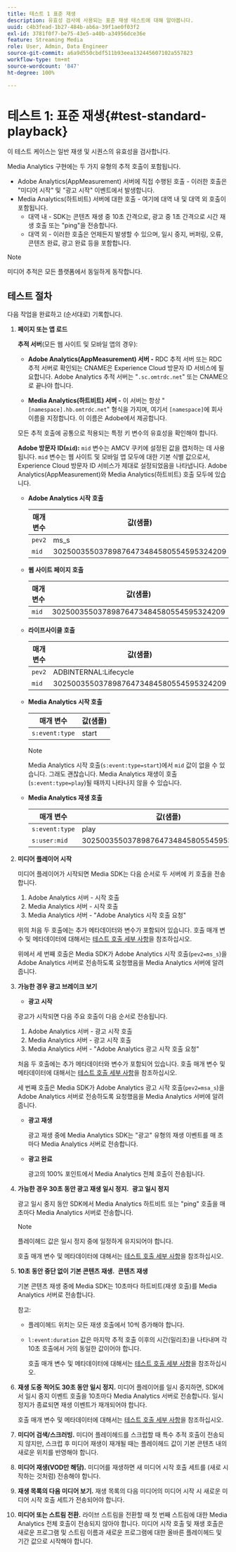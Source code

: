 ```yaml
---
title: 테스트 1 표준 재생
description: 유효성 검사에 사용되는 표준 재생 테스트에 대해 알아봅니다.
uuid: c4b3fead-1b27-484b-ab6a-39f1ae0f03f2
exl-id: 3781f0f7-be75-43e5-a40b-a34956dce36e
feature: Streaming Media
role: User, Admin, Data Engineer
source-git-commit: a6a9d550cbdf511b93eea132445607102a557823
workflow-type: tm+mt
source-wordcount: '847'
ht-degree: 100%

---
```


# 테스트 1: 표준 재생{#test-standard-playback}

이 테스트 케이스는 일반 재생 및 시퀀스의 유효성을 검사합니다.

Media Analytics 구현에는 두 가지 유형의 추적 호출이 포함됩니다.
* Adobe Analytics(AppMeasurement) 서버에 직접 수행된 호출 - 이러한 호출은 &quot;미디어 시작&quot; 및 &quot;광고 시작&quot; 이벤트에서 발생합니다.
* Media Analytics(하트비트) 서버에 대한 호출 - 여기에 대역 내 및 대역 외 호출이 포함됩니다.
   * 대역 내 - SDK는 콘텐츠 재생 중 10초 간격으로, 광고 중 1초 간격으로 시간 재생 호출 또는 &quot;ping&quot;을 전송합니다.
   * 대역 외 - 이러한 호출은 언제든지 발생할 수 있으며, 일시 중지, 버퍼링, 오류, 콘텐츠 완료, 광고 완료 등을 포함합니다.

>[!NOTE]
>미디어 추적은 모든 플랫폼에서 동일하게 동작합니다.

## 테스트 절차

다음 작업을 완료하고 (순서대로) 기록합니다.

1. **페이지 또는 앱 로드**

   **추적 서버**(모든 웹 사이트 및 모바일 앱의 경우):

   * **Adobe Analytics(AppMeasurement) 서버 -** RDC 추적 서버 또는 RDC 추적 서버로 확인되는 CNAME은 Experience Cloud 방문자 ID 서비스에 필요합니다. Adobe Analytics 추적 서버는 &quot;`.sc.omtrdc.net`&quot; 또는 CNAME으로 끝나야 합니다.

   * **Media Analytics(하트비트) 서버 -** 이 서버는 항상 &quot;`[namespace].hb.omtrdc.net`&quot; 형식을 가지며, 여기서 `[namespace]`에 회사 이름을 지정합니다. 이 이름은 Adobe에서 제공합니다.

   모든 추적 호출에 공통으로 적용되는 특정 키 변수의 유효성을 확인해야 합니다.

   **Adobe 방문자 ID(`mid`):** `mid` 변수는 AMCV 쿠키에 설정된 값을 캡처하는 데 사용됩니다. `mid` 변수는 웹 사이트 및 모바일 앱 모두에 대한 기본 식별 값으로서, Experience Cloud 방문자 ID 서비스가 제대로 설정되었음을 나타냅니다. Adobe Analytics(AppMeasurement)와 Media Analytics(하트비트) 호출 모두에 있습니다.

   * **Adobe Analytics 시작 호출**

     | 매개 변수 | 값(샘플) |
     |---|---|
     | `pev2` | ms_s |
     | `mid` | 30250035503789876473484580554595324209 |

   * **웹 사이트 페이지 호출**

     | 매개 변수 | 값(샘플) |
     |---|---|
     | `mid` | 30250035503789876473484580554595324209 |

   * **라이프사이클 호출**

     | 매개 변수 | 값(샘플) |
     |---|---|
     | `pev2` | ADBINTERNAL:Lifecycle |
     | `mid` | 30250035503789876473484580554595324209 |

   * **Media Analytics 시작 호출**

     | 매개 변수 | 값(샘플) |
     |---|---|
     | `s:event:type` | start |

     >[!NOTE]
     >
     >Media Analytics 시작 호출(`s:event:type=start`)에서 `mid` 값이 없을 수 있습니다. 그래도 괜찮습니다. Media Analytics 재생이 호출(`s:event:type=play`)될 때까지 나타나지 않을 수 있습니다.

   * **Media Analytics 재생 호출**

     | 매개 변수 | 값(샘플) |
     |---|---|
     | `s:event:type` | play |
     | `s:user:mid` | 30250035503789876473484580554595324209 |

1. **미디어 플레이어 시작**

   미디어 플레이어가 시작되면 Media SDK는 다음 순서로 두 서버에 키 호출을 전송합니다.

   1. Adobe Analytics 서버 - 시작 호출
   1. Media Analytics 서버 - 시작 호출
   1. Media Analytics 서버 - &quot;Adobe Analytics 시작 호출 요청&quot;

   위의 처음 두 호출에는 추가 메타데이터와 변수가 포함되어 있습니다. 호출 매개 변수 및 메타데이터에 대해서는 [테스트 호출 세부 사항](/help/legacy/validation/test-call-details.md#start-the-media-player)을 참조하십시오.

   위에서 세 번째 호출은 Media SDK가 Adobe Analytics 시작 호출(`pev2=ms_s`)을 Adobe Analytics 서버로 전송하도록 요청했음을 Media Analytics 서버에 알려줍니다.

1. **가능한 경우 광고 브레이크 보기**

   * **광고 시작**

   광고가 시작되면 다음 주요 호출이 다음 순서로 전송됩니다.

   1. Adobe Analytics 서버 - 광고 시작 호출
   1. Media Analytics 서버 - 광고 시작 호출
   1. Media Analytics 서버 - &quot;Adobe Analytics 광고 시작 호출 요청&quot;

   처음 두 호출에는 추가 메타데이터와 변수가 포함되어 있습니다. 호출 매개 변수 및 메타데이터에 대해서는 [테스트 호출 세부 사항](/help/legacy/validation/test-call-details.md#view-ad-playback)을 참조하십시오.

   세 번째 호출은 Media SDK가 Adobe Analytics 광고 시작 호출(`pev2=msa_s`)을 Adobe Analytics 서버로 전송하도록 요청했음을 Media Analytics 서버에 알려줍니다.

   * **광고 재생**

     광고 재생 중에 Media Analytics SDK는 &quot;광고&quot; 유형의 재생 이벤트를 매 초마다 Media Analytics 서버로 전송합니다.

   * **광고 완료**

     광고의 100% 포인트에서 Media Analytics 전체 호출이 전송됩니다.

1. **가능한 경우 30초 동안 광고 재생 일시 정지.**  **광고 일시 정지**

   광고 일시 중지 동안 SDK에서 Media Analytics 하트비트 또는 &quot;ping&quot; 호출을 매 초마다 Media Analytics 서버로 전송합니다.

   >[!NOTE]
   >
   >플레이헤드 값은 일시 정지 중에 일정하게 유지되어야 합니다.

   호출 매개 변수 및 메타데이터에 대해서는 [테스트 호출 세부 사항](/help/legacy/validation/test-call-details.md#ma-ad-pause-call)을 참조하십시오.

1. **10초 동안 중단 없이 기본 콘텐츠 재생.**  **콘텐츠 재생**

   기본 콘텐츠 재생 중에 Media SDK는 10초마다 하트비트(재생 호출)를 Media Analytics 서버로 전송합니다.

   참고:

   * 플레이헤드 위치는 모든 재생 호출에서 10씩 증가해야 합니다.
   * `l:event:duration` 값은 마지막 추적 호출 이후의 시간(밀리초)을 나타내며 각 10초 호출에서 거의 동일한 값이어야 합니다.

     호출 매개 변수 및 메타데이터에 대해서는 [테스트 호출 세부 사항](/help/legacy/validation/test-call-details.md#play-main-content)을 참조하십시오.

1. **재생 도중 적어도 30초 동안 일시 정지.** 미디어 플레이어를 일시 중지하면, SDK에서 일시 중지 이벤트 호출을 10초마다 Media Analytics 서버로 전송합니다. 일시 정지가 종료되면 재생 이벤트가 재개되어야 합니다.

   호출 매개 변수 및 메타데이터에 대해서는 [테스트 호출 세부 사항](/help/legacy/validation/test-call-details.md#pause-main-content)을 참조하십시오.

1. **미디어 검색/스크러빙.** 미디어 플레이헤드를 스크럽할 때 특수 추적 호출이 전송되지 않지만, 스크럽 후 미디어 재생이 재개될 때는 플레이헤드 값이 기본 콘텐츠 내의 새로운 위치를 반영해야 합니다.

1. **미디어 재생(VOD만 해당).** 미디어를 재생하면 새 미디어 시작 호출 세트를 (새로 시작하는 것처럼) 전송해야 합니다.

1. **재생 목록의 다음 미디어 보기.** 재생 목록의 다음 미디어의 미디어 시작 시 새로운 미디어 시작 호출 세트가 전송되어야 합니다.

1. **미디어 또는 스트림 전환.** 라이브 스트림을 전환할 때 첫 번째 스트림에 대한 Media Analytics 전체 호출이 전송되지 않아야 합니다. 미디어 시작 호출 및 재생 호출은 새로운 프로그램 및 스트림 이름과 새로운 프로그램에 대한 올바른 플레이헤드 및 기간 값으로 시작해야 합니다.
